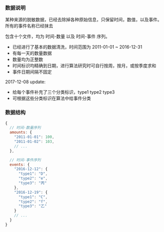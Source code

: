 ### 数据说明

某种来源的脱敏数据，已经去除掉各种原始信息，只保留时间，数值，以及事件。  
所有的事件名称已经抹去

包含十个文件，均为 时间-数量 以及 时间-事件 序列。  

- 已经进行了基本的数据清洗，时间范围为 2011-01-01 ~ 2016-12-31
- 有每一天的数量数据
- 数量均为正整数
- 时间标识均精确到日期，进行算法研究时可自行按周，按月，或按季度求和
- 事件日期间隔不固定

2017-12-08 update:

- 给每个事件补充了三个分类标识，type1 type2 type3
- 可根据这些分类标识在算法中给事件分类

### 数据结构

```js
{
  // 时间-数量序列
  amounts: {
    "2011-01-01": 100,
    "2011-01-02": 103,
    // ...
  }, 

  // 时间-事件序列
  events: {
    "2016-12-12": {
      "type1": "D",
      "type2": "e",
      "type3": "丙"
    },
    "2016-12-19": {
      "type1": "C",
      "type2": "f",
      "type3": "乙"
    }
    // ...
  }   
}
```